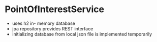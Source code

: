 # PointOfInterestService

- uses h2 in- memory database
- jpa repository provides REST interface
- initializing database from local json file is implemented temporarily


